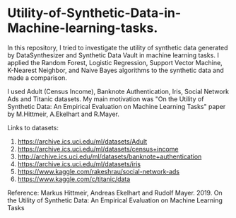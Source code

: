 # Utility-of-Synthetic-Data-in-Machine-learning-tasks.

In this repository, I tried to investigate the utility of synthetic data generated by DataSynthesizer and Synthetic Data Vault in machine learning tasks. I applied the Random Forest, Logistic Regression, Support Vector Machine, K-Nearest Neighbor, and Naive Bayes algorithms to the synthetic data and made a comparison. 

I used Adult (Census Income), Banknote Authentication, Iris, Social Network Ads and Titanic datasets. My main motivation was "On the Utility of Synthetic Data: An Empirical Evaluation on Machine Learning Tasks" paper by M.Hittmeir, A.Ekelhart and R.Mayer.


Links to datasets: 

1) https://archive.ics.uci.edu/ml/datasets/Adult 
2) https://archive.ics.uci.edu/ml/datasets/census+income 
3) http://archive.ics.uci.edu/ml/datasets/banknote+authentication 
4) https://archive.ics.uci.edu/ml/datasets/iris 
5) https://www.kaggle.com/rakeshrau/social-network-ads 
6) https://www.kaggle.com/c/titanic/data

Reference: Markus Hittmeir, Andreas Ekelhart and Rudolf Mayer. 2019. On the Utility of Synthetic Data: An Empirical Evaluation on Machine Learning Tasks


